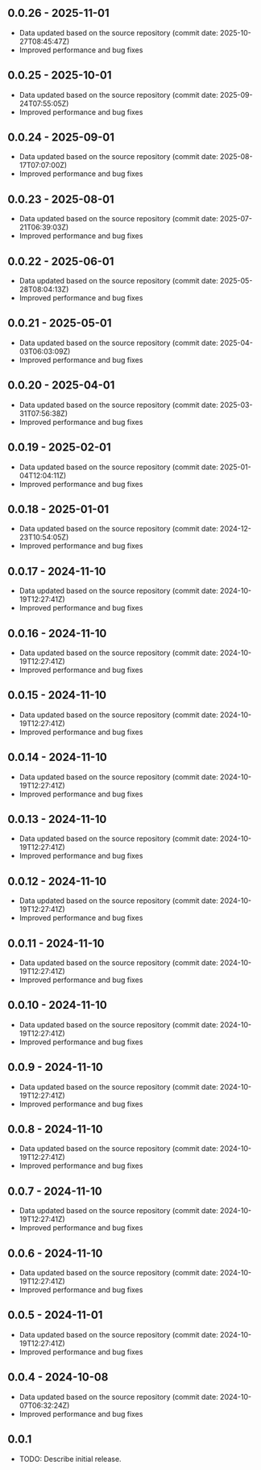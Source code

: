 ## 0.0.26 - 2025-11-01
- Data updated based on the source repository (commit date: 2025-10-27T08:45:47Z)
- Improved performance and bug fixes
## 0.0.25 - 2025-10-01
- Data updated based on the source repository (commit date: 2025-09-24T07:55:05Z)
- Improved performance and bug fixes
## 0.0.24 - 2025-09-01
- Data updated based on the source repository (commit date: 2025-08-17T07:07:00Z)
- Improved performance and bug fixes
## 0.0.23 - 2025-08-01
- Data updated based on the source repository (commit date: 2025-07-21T06:39:03Z)
- Improved performance and bug fixes
## 0.0.22 - 2025-06-01
- Data updated based on the source repository (commit date: 2025-05-28T08:04:13Z)
- Improved performance and bug fixes
## 0.0.21 - 2025-05-01
- Data updated based on the source repository (commit date: 2025-04-03T06:03:09Z)
- Improved performance and bug fixes
## 0.0.20 - 2025-04-01
- Data updated based on the source repository (commit date: 2025-03-31T07:56:38Z)
- Improved performance and bug fixes
## 0.0.19 - 2025-02-01
- Data updated based on the source repository (commit date: 2025-01-04T12:04:11Z)
- Improved performance and bug fixes
## 0.0.18 - 2025-01-01
- Data updated based on the source repository (commit date: 2024-12-23T10:54:05Z)
- Improved performance and bug fixes
## 0.0.17 - 2024-11-10
- Data updated based on the source repository (commit date: 2024-10-19T12:27:41Z)
- Improved performance and bug fixes
## 0.0.16 - 2024-11-10
- Data updated based on the source repository (commit date: 2024-10-19T12:27:41Z)
- Improved performance and bug fixes
## 0.0.15 - 2024-11-10
- Data updated based on the source repository (commit date: 2024-10-19T12:27:41Z)
- Improved performance and bug fixes
## 0.0.14 - 2024-11-10
- Data updated based on the source repository (commit date: 2024-10-19T12:27:41Z)
- Improved performance and bug fixes
## 0.0.13 - 2024-11-10
- Data updated based on the source repository (commit date: 2024-10-19T12:27:41Z)
- Improved performance and bug fixes
## 0.0.12 - 2024-11-10
- Data updated based on the source repository (commit date: 2024-10-19T12:27:41Z)
- Improved performance and bug fixes
## 0.0.11 - 2024-11-10
- Data updated based on the source repository (commit date: 2024-10-19T12:27:41Z)
- Improved performance and bug fixes
## 0.0.10 - 2024-11-10
- Data updated based on the source repository (commit date: 2024-10-19T12:27:41Z)
- Improved performance and bug fixes
## 0.0.9 - 2024-11-10
- Data updated based on the source repository (commit date: 2024-10-19T12:27:41Z)
- Improved performance and bug fixes
## 0.0.8 - 2024-11-10
- Data updated based on the source repository (commit date: 2024-10-19T12:27:41Z)
- Improved performance and bug fixes
## 0.0.7 - 2024-11-10
- Data updated based on the source repository (commit date: 2024-10-19T12:27:41Z)
- Improved performance and bug fixes
## 0.0.6 - 2024-11-10
- Data updated based on the source repository (commit date: 2024-10-19T12:27:41Z)
- Improved performance and bug fixes
## 0.0.5 - 2024-11-01
- Data updated based on the source repository (commit date: 2024-10-19T12:27:41Z)
- Improved performance and bug fixes
## 0.0.4 - 2024-10-08
- Data updated based on the source repository (commit date: 2024-10-07T06:32:24Z)
- Improved performance and bug fixes
## 0.0.1

* TODO: Describe initial release.
